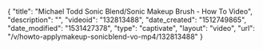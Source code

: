 {
    "title": "Michael Todd Sonic Blend\/Sonic Makeup Brush - How To Video",
    "description": "",
    "videoid": "132813488",
    "date_created": "1512749865",
    "date_modified": "1531427378",
    "type": "captivate",
    "layout": "video",
    "url": "\/v\/howto-applymakeup-sonicblend-vo-mp4\/132813488"
}